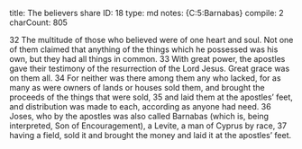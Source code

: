 title:          The believers share
ID:             18
type:           md
notes:          {C:5:Barnabas}
compile:        2
charCount:      805


32 The multitude of those who believed were of one heart and soul. Not one of them claimed that anything of the things which he possessed was his own, but they had all things in common. 33 With great power, the apostles gave their testimony of the resurrection of the Lord Jesus. Great grace was on them all. 34 For neither was there among them any who lacked, for as many as were owners of lands or houses sold them, and brought the proceeds of the things that were sold, 35 and laid them at the apostles’ feet, and distribution was made to each, according as anyone had need. 36 Joses, who by the apostles was also called Barnabas (which is, being interpreted, Son of Encouragement), a Levite, a man of Cyprus by race, 37 having a field, sold it and brought the money and laid it at the apostles’ feet. 